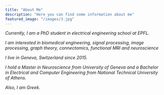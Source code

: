 ```yaml
---
title: "About Me"
description: "Here you can find some information about me"
featured_image: "/images/3.jpg"
---
```


_Currently, I am a PhD student in electrical engineering school at EPFL._

_I am interested in biomedical engineering, signal processing, image processing, graph theory, connectomics, functional MRI and neuroscience_

_I live in Geneva, Switzerland since 2015._

_I hold a Master in Neuroscience from University of Geneva and a Bachelor in Electrical and Computer Engineering from National Technical University of Athens._

_Also, I am Greek._
